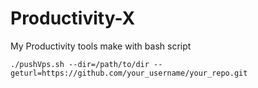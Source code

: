 # Productivity-X
My Productivity tools make with bash script


```
./pushVps.sh --dir=/path/to/dir --geturl=https://github.com/your_username/your_repo.git
```
